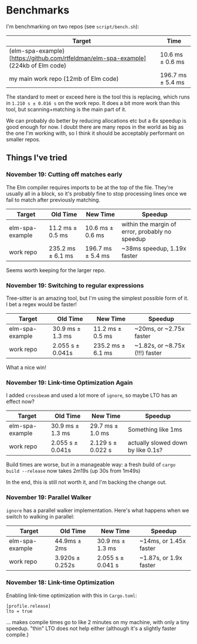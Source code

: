 # Benchmarks

I'm benchmarking on two repos (see `script/bench.sh`):

| Target                                                                              | Time              |
|-------------------------------------------------------------------------------------|-------------------|
| (elm-spa-example)[https://github.com/rtfeldman/elm-spa-example] (224kb of Elm code) | 10.6 ms ± 0.6 ms  |
| my main work repo (12mb of Elm code)                                                | 196.7 ms ± 5.4 ms |

The standard to meet or exceed here is the tool this is replacing, which runs in `1.210 s ± 0.016 s` on the work repo.
It does a bit more work than this tool, but scanning+matching is the main part of it.

We can probably do better by reducing allocations etc but a 6x speedup is good enough for now.
I doubt there are many repos in the world as big as the one I'm working with, so I think it should be acceptably performant on smaller repos.

## Things I've tried

### November 19: Cutting off matches early

The Elm compiler requires imports to be at the top of the file.
They're usually all in a block, so it's probably fine to stop processing lines once we fail to match after previously matching.

| Target          | Old Time          | New Time          | Speedup                                         |
|-----------------|-------------------|-------------------|-------------------------------------------------|
| elm-spa-example | 11.2 ms ± 0.5 ms  | 10.6 ms ± 0.6 ms  | within the margin of error, probably no speedup |
| work repo       | 235.2 ms ± 6.1 ms | 196.7 ms ± 5.4 ms | ~38ms speedup, 1.19x faster                     |

Seems worth keeping for the larger repo.

### November 19: Switching to regular expressions

Tree-sitter is an amazing tool, but I'm using the simplest possible form of it.
I bet a regex would be faster!

| Target          | Old Time         | New Time          | Speedup                        |
|-----------------|------------------|-------------------|--------------------------------|
| elm-spa-example | 30.9 ms ± 1.3 ms | 11.2 ms ± 0.5 ms  | ~20ms, or ~2.75x faster        |
| work repo       | 2.055 s ± 0.041s | 235.2 ms ± 6.1 ms | ~1.82s, or ~8.75x (!!!) faster |

What a nice win!

### November 19: Link-time Optimization Again

I added `crossbeam` and used a lot more of `ignore`, so maybe LTO has an effect now?

| Target          | Old Time         | New Time          | Speedup                            |
|-----------------|------------------|-------------------|------------------------------------|
| elm-spa-example | 30.9 ms ± 1.3 ms | 29.7 ms ± 1.0 ms  | Something like 1ms                 |
| work repo       | 2.055 s ± 0.041s | 2.129 s ± 0.022 s | actually slowed down by like 0.1s? |

Build times are worse, but in a manageable way: a fresh build of `cargo build --release` now takes 2m19s (up 30s from 1m49s)

In the end, this is still not worth it, and I'm backing the change out.

### November 19: Parallel Walker

`ignore` has a parallel walker implementation.
Here's what happens when we switch to walking in parallel:

| Target          | Old Time        | New Time          | Speedup                |
|-----------------|-----------------|-------------------|------------------------|
| elm-spa-example | 44.9ms ± 2ms    | 30.9 ms ± 1.3 ms  | ~14ms, or 1.45x faster |
| work repo       | 3.920s ± 0.252s | 2.055 s ± 0.041 s | ~1.87s, or 1.9x faster |

### November 18: Link-time Optimization

Enabling link-time optimization with this in `Cargo.toml`:

```
[profile.release]
lto = true
```

... makes compile times go to like 2 minutes on my machine, with only a tiny speedup.
"thin" LTO does not help either (although it's a slightly faster compile.)
